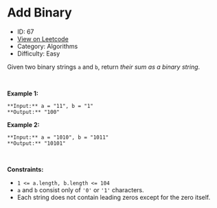 # Add Binary
* ID: 67
* [View on Leetcode](https://leetcode.com/problems/add-binary)
* Category: Algorithms
* Difficulty: Easy

Given two binary strings `a` and `b`, return *their sum as a binary string*.


 


**Example 1:**



```
**Input:** a = "11", b = "1"
**Output:** "100"

```
**Example 2:**



```
**Input:** a = "1010", b = "1011"
**Output:** "10101"

```

 


**Constraints:**


* `1 <= a.length, b.length <= 104`
* `a` and `b` consist only of `'0'` or `'1'` characters.
* Each string does not contain leading zeros except for the zero itself.


